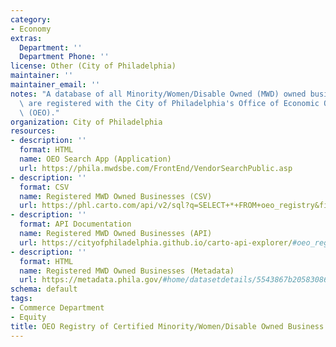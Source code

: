 ```yaml
---
category:
- Economy
extras:
  Department: ''
  Department Phone: ''
license: Other (City of Philadelphia)
maintainer: ''
maintainer_email: ''
notes: "A database of all Minority/Women/Disable Owned (MWD) owned businesses that\
  \ are registered with the City of Philadelphia's Office of Economic Opportunity\
  \ (OEO)."
organization: City of Philadelphia
resources:
- description: ''
  format: HTML
  name: OEO Search App (Application)
  url: https://phila.mwdsbe.com/FrontEnd/VendorSearchPublic.asp
- description: ''
  format: CSV
  name: Registered MWD Owned Businesses (CSV)
  url: https://phl.carto.com/api/v2/sql?q=SELECT+*+FROM+oeo_registry&filename=oeo_registry&format=csv&skipfields=cartodb_id,the_geom,the_geom_webmercator
- description: ''
  format: API Documentation
  name: Registered MWD Owned Businesses (API)
  url: https://cityofphiladelphia.github.io/carto-api-explorer/#oeo_registry
- description: ''
  format: HTML
  name: Registered MWD Owned Businesses (Metadata)
  url: https://metadata.phila.gov/#home/datasetdetails/5543867b20583086178c4f59/representationdetails/5579e08f597e56d77b402f91/
schema: default
tags:
- Commerce Department
- Equity
title: OEO Registry of Certified Minority/Women/Disable Owned Business Enterprises
---
```

